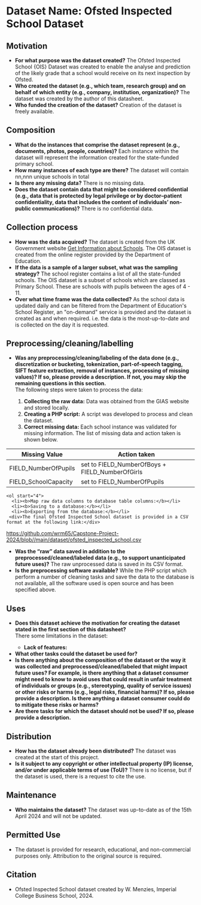 # Dataset Name: Ofsted Inspected School Dataset

## Motivation

- <b>For what purpose was the dataset created?</b> The Ofsted Inspected School {OIS} Dataset was created to enable the analyse and prediction of the likely grade that a school would receive on its next inspection by Ofsted.
- <b>Who created the dataset (e.g., which team, research group) and on behalf of which entity (e.g., company, institution, organization)?</b> The dataset was created by the author of this datasheet.
- <b>Who funded the creation of the dataset?</b> Creation of the dataset is freely available. 

 
## Composition

- <b>What do the instances that comprise the dataset represent (e.g., documents, photos, people, countries)?</b> Each instance within the dataset will represent the information created for the state-funded primary school.
- <b>How many instances of each type are there?</b> The dataset will contain nn,nnn unique schools in total
- <b>Is there any missing data?</b> There is no missing data.
- <b>Does the dataset contain data that might be considered confidential (e.g., data that is protected by legal privilege or by doctor–patient confidentiality, data that includes the content of individuals’ non-public communications)?</b> There is no confidential data.

## Collection process

- <b>How was the data acquired?</b> The dataset is created from the UK Government website [Get Information about Schools](https://www.get-information-schools.service.gov.uk/). The OIS dataset is created from the online register provided by the Department of Education.
- <b>If the data is a sample of a larger subset, what was the sampling strategy?</b> The school register contains a list of all the state-funded schools. The OIS dataset is a subset of schools which are classed as Primary School. These are schools with pupils between the ages of 4 - 11.
- <b>Over what time frame was the data collected?</b> As the school data is updated daily and can be filtered from the Department of Education's School Register, an "on-demand" service is provided and the dataset is created as and when required. i.e. the data is the most-up-to-date and is collected on the day it is requested.

## Preprocessing/cleaning/labelling

- <b>Was any preprocessing/cleaning/labeling of the data done (e.g., discretization or bucketing, tokenization, part-of-speech tagging, SIFT feature extraction, removal of instances, processing of missing values)? If so, please provide a description. If not, you may skip the remaining questions in this section.</b> 
	<div>
    The following steps were taken to process the data:
    <ol start="1">
			<li><b>Collecting the raw data:</b> Data was obtained from the GIAS website and stored locally.</li>
			<li><b>Creating a PHP script:</b> A script was developed to process and clean the dataset.</li>
			<li><b>Correct missing data:</b> Each school instance was validated for missing information. The list of missing data and action taken is shown below.</li>
    </ol>
	<div>
	
| Missing Value |  Action taken |
| --- | --- |
| FIELD_NumberOfPupils | set to FIELD_NumberOfBoys + FIELD_NumberOfGirls |
| FIELD_SchoolCapacity | set to FIELD_NumberOfPupils |

<div>
    
    <ol start="4">
      <li><b>Map raw data columns to database table columns:</b></li>
      <li><b>Saving to a database:</b></li>
      <li><b>Exporting from the database:</b></li>
     <div>The final Ofsted Inspected School dataset is provided in a CSV format at the following link:</div> 
https://github.com/wrm65/Capstone-Project-2024/blob//main/dataset/ofsted_inspected_school.csv
    </ol>
</div>
	
- <b>Was the “raw” data saved in addition to the preprocessed/cleaned/labeled data (e.g., to support unanticipated future uses)?</b> The raw unprocessed data is saved in its CSV format.
- <b>Is the preprocessing software available?</b> While the PHP script which perform a number of cleaning tasks and save the data to the database is not available, all the software used is open source and has been specified above.
 
## Uses

- <b>Does this dataset achieve the motivation for creating the dataset stated in the first section of this datasheet?</b>
	<div>
    There some limitations in the dataset:
    <ul>
    <li><b>Lack of features:</b></li>
    </ul>
	<div>
- <b>What other tasks could the dataset be used for?</b> 
- <b>Is there anything about the composition of the dataset or the way it was collected and preprocessed/cleaned/labeled that might impact future uses? For example, is there anything that a dataset consumer might need to know to avoid uses that could result in unfair treatment of individuals or groups (e.g., stereotyping, quality of service issues) or other risks or harms (e.g., legal risks, financial harms)? If so, please provide a description. Is there anything a dataset consumer could do to mitigate these risks or harms?</b>
- <b>Are there tasks for which the dataset should not be used? If so, please provide a description.</b>

## Distribution

- <b>How has the dataset already been distributed?</b> The dataset was created at the start of this project.
- <b>Is it subject to any copyright or other intellectual property (IP) license, and/or under applicable terms of use (ToU)?</b> There is no license, but if the dataset is used, there is a request to cite the use.

## Maintenance

- <b>Who maintains the dataset?</b> The dataset was up-to-date as of the 15th April 2024 and will not be updated. 

## Permitted Use

- The dataset is provided for research, educational, and non-commercial purposes only. Attribution to the original source is required.

## Citation

- Ofsted Inspected School dataset created by W. Menzies, Imperial College Business School, 2024.

